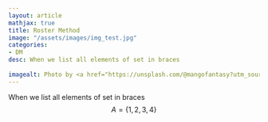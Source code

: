 ```yaml
---
layout: article
mathjax: true
title: Roster Method
image: "/assets/images/img_test.jpg"
categories:
- DM
desc: When we list all elements of set in braces
 
imagealt: Photo by <a href="https://unsplash.com/@mangofantasy?utm_source=unsplash&utm_medium=referral&utm_content=creditCopyText">Tim Johnson</a> on <a href="https://unsplash.com/s/photos/logic?utm_source=unsplash&utm_medium=referral&utm_content=creditCopyText">Unsplash</a>
---
```

When we list all elements of set in braces
$$A = \{ 1, 2, 3, 4 \}$$
